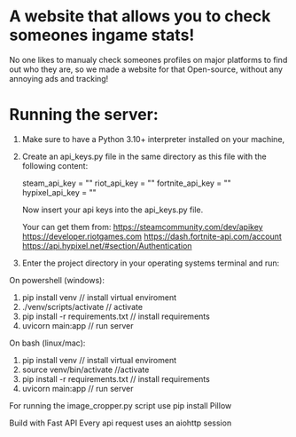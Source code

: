 # A website that allows you to check someones ingame stats!

No one likes to manualy check someones profiles on major platforms
to find out who they are, so we made a website for that
Open-source, without any annoying ads and tracking!

# Running the server: 

1. Make sure to have a Python 3.10+ interpreter installed on your machine,
2. Create an api_keys.py file in the same directory as this file with the following content:

    steam_api_key = ""
    riot_api_key = ""
    fortnite_api_key = ""
    hypixel_api_key = ""

    Now insert your api keys into the api_keys.py file.

    Your can get them from:
        https://steamcommunity.com/dev/apikey
        https://developer.riotgames.com
        https://dash.fortnite-api.com/account
        https://api.hypixel.net/#section/Authentication

3. Enter the project directory in your operating systems terminal and run:

On powershell (windows):

1. pip install venv // install virtual enviroment
2. ./venv/scripts/activate  // activate
3. pip install -r requirements.txt  // install requirements
4. uvicorn main:app  // run server

On bash (linux/mac):

1. pip install venv // install virtual enviroment
2. source venv/bin/activate //activate
3. pip install -r requirements.txt // install requirements
4. uvicorn main:app // run server

For running the image_cropper.py script use pip install Pillow

Build with Fast API
Every api request uses an aiohttp session

